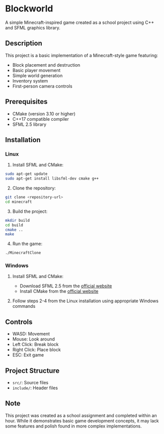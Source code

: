 # Blockworld

A simple Minecraft-inspired game created as a school project using C++ and SFML graphics library.

## Description

This project is a basic implementation of a Minecraft-style game featuring:
- Block placement and destruction
- Basic player movement
- Simple world generation
- Inventory system
- First-person camera controls

## Prerequisites

- CMake (version 3.10 or higher)
- C++17 compatible compiler
- SFML 2.5 library

## Installation

### Linux
1. Install SFML and CMake:
```bash
sudo apt-get update
sudo apt-get install libsfml-dev cmake g++
```

2. Clone the repository:
```bash
git clone <repository-url>
cd minecraft
```

3. Build the project:
```bash
mkdir build
cd build
cmake ..
make
```

4. Run the game:
```bash
./MinecraftClone
```

### Windows
1. Install SFML and CMake:
   - Download SFML 2.5 from the [official website](https://www.sfml-dev.org/download.php)
   - Install CMake from the [official website](https://cmake.org/download/)

2. Follow steps 2-4 from the Linux installation using appropriate Windows commands

## Controls
- WASD: Movement
- Mouse: Look around
- Left Click: Break block
- Right Click: Place block
- ESC: Exit game

## Project Structure
- `src/`: Source files
- `include/`: Header files

## Note
This project was created as a school assignment and completed within an hour. While it demonstrates basic game development concepts, it may lack some features and polish found in more complex implementations.
